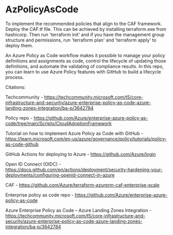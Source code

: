 # AzPolicyAsCode

To implement the recommended policies that align to the CAF framework. Deploy the CAF.tf file. This can be achieved by installing terraform.exe from hashicorp. 
Then run 'terraform init' and if you have the management group structure and permissions, run 'terraform plan' and 'terraform apply' to deploy them.

An Azure Policy as Code workflow makes it possible to manage your policy definitions and assignments as code, control the lifecycle of updating those definitions, and automate the validating of compliance results. In this repo, you can learn to use Azure Policy features with GitHub to build a lifecycle process. 

Citations: 

Techcommunity - https://techcommunity.microsoft.com/t5/core-infrastructure-and-security/azure-enterprise-policy-as-code-azure-landing-zones-integration/ba-p/3642784

Policy repo - https://github.com/Azure/enterprise-azure-policy-as-code/tree/main/Scripts/CloudAdoptionFramework

Tutorial on how to implement Azure Policy as Code with GitHub - https://learn.microsoft.com/en-us/azure/governance/policy/tutorials/policy-as-code-github

GitHub Actions for deploying to Azure - https://github.com/Azure/login

Open ID Connect (OIDC) - https://docs.github.com/en/actions/deployment/security-hardening-your-deployments/configuring-openid-connect-in-azure

CAF - https://github.com/Azure/terraform-azurerm-caf-enterprise-scale

Enterprise policy as code repo - https://github.com/Azure/enterprise-azure-policy-as-code

Azure Enterprise Policy as Code – Azure Landing Zones Integration - https://techcommunity.microsoft.com/t5/core-infrastructure-and-security/azure-enterprise-policy-as-code-azure-landing-zones-integration/ba-p/3642784
